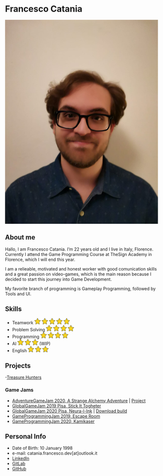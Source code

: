 # Francesco Catania

![](francesco_catania.png)

## __About me__
Hallo, I am Francesco Catania. I’m 22 years old and I live in Italy, Florence.
Currently I attend the Game Programming Course at TheSign Academy in Florence,  which I will end this year. 

I am a relieable, motivated and honest worker with good comunication skills and a great passion on video-games, which is the main reason because I decided to start this journey into Game Development.

My favorite branch of programming is Gameplay Programming, followed by Tools and UI.

## __Skills__
- Teamwork	       ![](star.png) ![](star.png) ![](star.png) ![](star.png) ![](star.png)
- Problem Solving  ![](star.png) ![](star.png) ![](star.png) ![](star.png)
- Programming 	   ![](star.png) ![](star.png) ![](star.png) ![](star.png)
- AI  		         ![](star.png) ![](star.png) ![](star.png) (WIP)
- English          ![](star.png) ![](star.png) ![](star.png)

## __Projects__
-[Treasure Hunters](https://drive.google.com/file/d/1e6pwNQwdePJdiYZ2Bs76ZpwPJxVbepj6/view?usp=sharing)

### __Game Jams__
- [AdventureGameJam 2020, A Strange Alchemy Adventure](https://gamejolt.com/games/a_strange_alchemy_adventure/493453) | [Project](https://gitlab.com/FocaccinaMan/adventurejam2020)
- [GlobalGameJam 2019 Pisa, Stick It Togheter](https://globalgamejam.org/2019/games/stick-it-together)
- [GlobalGameJam 2020 Pisa, Neura-l-Ink](https://globalgamejam.org/2020/games/neura-l-ink-9?token=1595080965) | [Download build](https://drive.google.com/file/d/1zcU7UA1eCsdPrAIsj_kH9Tsf2s7lPQHg/view?usp=sharing)
- [GameProgrammingJam 2019, Escape Room](https://drive.google.com/file/d/1cbFKBWfCmqoHR7nT6m-rQAHIbRKyIWXs/view?usp=sharing)
- [GameProgrammingJam 2020, Kamikaser](https://drive.google.com/file/d/1GHfLjFXZqk473L3Hb05zQDk2mDmgN10r/view?usp=sharing)

## __Personal Info__
- Date of Birth: 10 January 1998
- e-mail: catania.francesco.dev[at]outlook.it
- [LinkedIn](www.linkedin.com/in/francescocataniadev/)
- [GitLab](https://gitlab.com/FocaccinaMan)
- [GitHub](https://github.com/FrancescoCataniaDev)
